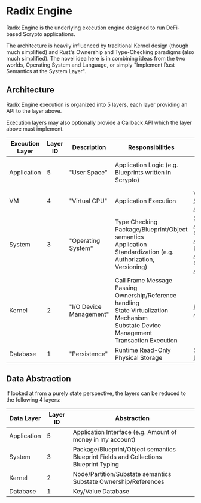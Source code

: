 # Radix Engine

Radix Engine is the underlying execution engine designed to run DeFi-based Scrypto applications.

The architecture is heavily influenced by traditional Kernel design (though much simplified) and Rust's
Ownership and Type-Checking paradigms (also much simplified). The novel idea here is in combining
ideas from the two worlds, Operating System and Language, or simply "Implement Rust
Semantics at the System Layer".

## Architecture

Radix Engine execution is organized into 5 layers, each layer providing an API to the layer above.

Execution layers may also optionally provide a Callback API which the layer above must implement.

| Execution Layer | Layer ID | Description             | Responsibilities                                                                                                                                    | API                                                                                                                                                                                                                                                                              | Callback API                                             | Implementation                                                                                             |
|-----------------|----------|-------------------------|-----------------------------------------------------------------------------------------------------------------------------------------------------|----------------------------------------------------------------------------------------------------------------------------------------------------------------------------------------------------------------------------------------------------------------------------------|----------------------------------------------------------|------------------------------------------------------------------------------------------------------------|
| Application     | 5        | "User Space"            | Application Logic (e.g. Blueprints written in Scrypto)                                                                                              |                                                                                                                                                                                                                                                                                  |                                                          | [Native Blueprints](src/blueprints)<br>[Scrypto Blueprints](../radix-engine-tests/tests/blueprints)        | 
| VM              | 4        | "Virtual CPU"           | Application Execution                                                                                                                               | WASM + [Scrypto API](../scrypto/src/engine/scrypto_env.rs)                                                                                                                                                                                                                       |                                                          | [VM](src/vm)                                                                                               |
| System          | 3        | "Operating System"      | Type Checking<br>Package/Blueprint/Object semantics<br>Application Standardization (e.g. Authorization, Versioning)                                 | [Substate API](../radix-engine-system-api/src/api/locked_substate_api)<br>[Object API](../radix-engine-system-api/src/api/object_api.rs)<br>[Blueprint API](../radix-engine-system-api/src/api/blueprint_api.rs)<br>[Costing API](../radix-engine-system-api/src/api/costing_api.rs) | [System Callback API](src/system/system_callback_api.rs) | [System](src/system)                                                                                       |
| Kernel          | 2        | "I/O Device Management" | Call Frame Message Passing<br>Ownership/Reference handling<br>State Virtualization Mechanism<br>Substate Device Management<br>Transaction Execution | [Kernel API](src/kernel/kernel_api.rs)                                                                                                                                                                                                                                           | [Kernel Callback API](src/kernel/kernel_callback_api.rs) | [Kernel](src/kernel)                                                                                       |
| Database        | 1        | "Persistence"           | Runtime Read-Only Physical Storage                                                                                                                  | [Substate Database](../radix-engine-store-interface/src/interface.rs)                                                                                                                                                                                                            |                                                          | [InMemoryDB](../radix-engine-stores/src/memory_db.rs)<br>[RocksDB](../radix-engine-stores/src/rocks_db.rs) |


## Data Abstraction

If looked at from a purely state perspective, the layers can be reduced to the following 4 layers:

| Data Layer  | Layer ID | Abstraction                                                                                |
|-------------|----------|--------------------------------------------------------------------------------------------|
| Application | 5        | Application Interface (e.g. Amount of money in my account)                                 |
| System      | 3        | Package/Blueprint/Object semantics<br>Blueprint Fields and Collections<br>Blueprint Typing |
| Kernel      | 2        | Node/Partition/Substate semantics<br>Substate Ownership/References<br>                     |
| Database    | 1        | Key/Value Database                                                                         |
